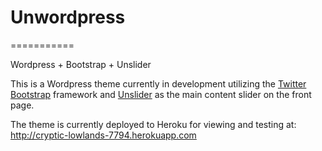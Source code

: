 <h1>Unwordpress</h1>
===========

Wordpress + Bootstrap + Unslider

This is a Wordpress theme currently in development utilizing the <a href="http://getbootstrap.com/2.3.2/index.html">Twitter Bootstrap</a> framework and <a href="http://unslider.com/">Unslider</a> as the main content slider on the front page. 

The theme is currently deployed to Heroku for viewing and testing at: http://cryptic-lowlands-7794.herokuapp.com
